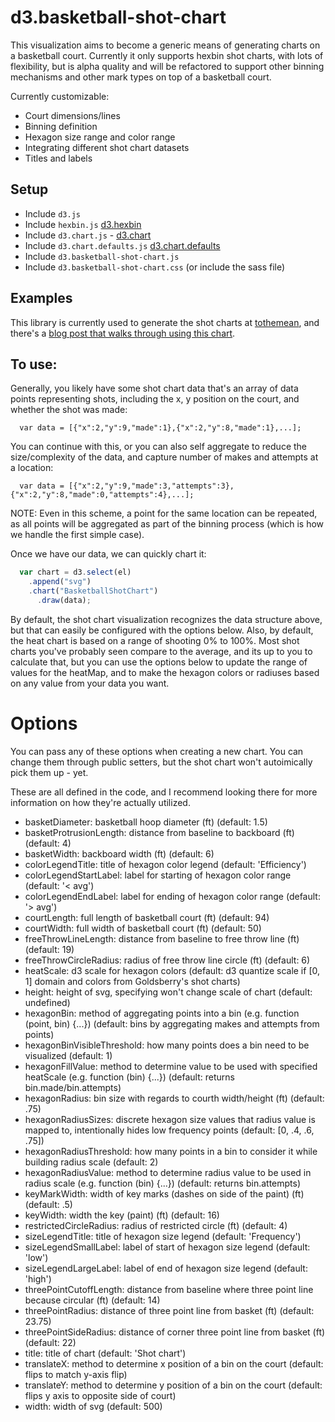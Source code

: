 # d3.basketball-shot-chart

This visualization aims to become a generic means of generating charts on a basketball court. Currently it only supports hexbin shot charts, with lots of flexibility, but is alpha quality and will be refactored to support other binning mechanisms and other mark types on top of a basketball court.

Currently customizable:

- Court dimensions/lines
- Binning definition
- Hexagon size range and color range
- Integrating different shot chart datasets
- Titles and labels

## Setup

- Include ```d3.js```
- Include ```hexbin.js``` [d3.hexbin](https://github.com/d3/d3-plugins/tree/master/hexbin)
- Include ```d3.chart.js``` - [d3.chart](http://misoproject.com/d3-chart/)
- Include ```d3.chart.defaults.js``` [d3.chart.defaults](https://github.com/virajsanghvi/d3.chart.defaults)
- Include ```d3.basketball-shot-chart.js```
- Include ```d3.basketball-shot-chart.css``` (or include the sass file)

## Examples

This library is currently used to generate the shot charts at [tothemean](http://tothemean.com/tools/shot-charts), and there's a [blog post that walks through using this chart](FIXME).

## To use:

Generally, you likely have some shot chart data that's an array of data points representing shots, including the x, y position on the court, and whether the shot was made: 

```
  var data = [{"x":2,"y":9,"made":1},{"x":2,"y":8,"made":1},...];
```

You can continue with this, or you can also self aggregate to reduce the size/complexity of the data, and capture number of makes and attempts at a location:

```
  var data = [{"x":2,"y":9,"made":3,"attempts":3},{"x":2,"y":8,"made":0,"attempts":4},...];
```

NOTE: Even in this scheme, a point for the same location can be repeated, as all points will be aggregated as part of the binning process (which is how we handle the first simple case).

Once we have our data, we can quickly chart it:

```javascript
  var chart = d3.select(el)
    .append("svg")
    .chart("BasketballShotChart")
      .draw(data); 
```

By default, the shot chart visualization recognizes the data structure above, but that can easily be configured with the options below. Also, by default, the heat chart is based on a range of shooting 0% to 100%. Most shot charts you've probably seen compare to the average, and its up to you to calculate that, but you can use the options below to update the range of values for the heatMap, and to make the hexagon colors or radiuses based on any value from your data you want.

# Options

You can pass any of these options when creating a new chart. You can change them through public setters, but the shot chart won't autoimically pick them up - yet.

These are all defined in the code, and I recommend looking there for more information on how they're actually utilized.

- basketDiameter: basketball hoop diameter (ft) (default: 1.5) 
- basketProtrusionLength: distance from baseline to backboard (ft) (default: 4)
- basketWidth: backboard width (ft) (default: 6)
- colorLegendTitle: title of hexagon color legend (default: 'Efficiency')
- colorLegendStartLabel: label for starting of hexagon color range (default: '< avg')
- colorLegendEndLabel: label for ending of hexagon color range (default: '> avg')
- courtLength: full length of basketball court (ft) (default: 94)  
- courtWidth: full width of basketball court (ft) (default: 50)
- freeThrowLineLength: distance from baseline to free throw line (ft) (default: 19)
- freeThrowCircleRadius: radius of free throw line circle (ft) (default: 6)
- heatScale: d3 scale for hexagon colors (default: d3 quantize scale if [0, 1] domain and colors from Goldsberry's shot charts)
- height: height of svg, specifying won't change scale of chart (default: undefined)
- hexagonBin: method of aggregating points into a bin (e.g. function (point, bin) {...}) (default: bins by aggregating makes and attempts from points) 
- hexagonBinVisibleThreshold: how many points does a bin need to be visualized (default: 1)
- hexagonFillValue: method to determine value to be used with specified heatScale (e.g. function (bin) {...}) (default: returns bin.made/bin.attempts)
- hexagonRadius: bin size with regards to courth width/height (ft) (default: .75)
- hexagonRadiusSizes: discrete hexagon size values that radius value is mapped to, intentionally hides low frequency points (default: [0, .4, .6, .75])
- hexagonRadiusThreshold: how many points in a bin to consider it while building radius scale (default: 2)
- hexagonRadiusValue: method to determine radius value to be used in radius scale (e.g. function (bin) {...}) (default: returns bin.attempts)
- keyMarkWidth: width of key marks (dashes on side of the paint) (ft) (default: .5)
- keyWidth: width the key (paint) (ft) (default: 16)
- restrictedCircleRadius: radius of restricted circle (ft) (default: 4)
- sizeLegendTitle: title of hexagon size legend (default: 'Frequency')
- sizeLegendSmallLabel: label of start of hexagon size legend (default: 'low')
- sizeLegendLargeLabel: label of end of hexagon size legend (default: 'high')
- threePointCutoffLength: distance from baseline where three point line because circular (ft) (default: 14)
- threePointRadius: distance of three point line from basket (ft) (default: 23.75)
- threePointSideRadius: distance of corner three point line from basket (ft) (default: 22)
- title: title of chart (default: 'Shot chart')
- translateX: method to determine x position of a bin on the court (default: flips to match y-axis flip)
- translateY: method to determine y position of a bin on the court (default: flips y axis to opposite side of court)
- width: width of svg (default: 500)
